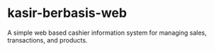 # kasir-berbasis-web
A simple web based cashier information system for managing sales, transactions, and products.
